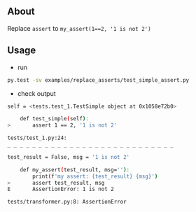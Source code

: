 About
-----
Replace `assert` to `my_assert(1==2, '1 is not 2')`


Usage
-----

* run 
```bash
py.test -sv examples/replace_asserts/test_simple_assert.py
```
* check output
```bash
self = <tests.test_1.TestSimple object at 0x1058e72b0>

    def test_simple(self):
>       assert 1 == 2, '1 is not 2'

tests/test_1.py:24: 
_ _ _ _ _ _ _ _ _ _ _ _ _ _ _ _ _ _ _ _ _ _ _ _ _ _ _

test_result = False, msg = '1 is not 2'

    def my_assert(test_result, msg=''):
        print(f'my assert: {test_result} {msg}')
>       assert test_result, msg
E       AssertionError: 1 is not 2

tests/transformer.py:8: AssertionError
```